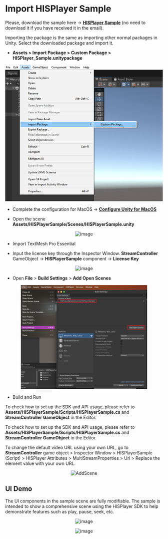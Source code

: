 # Import HISPlayer Sample
Please, download the sample here -> [**HISPlayer Sample**](https://downloads.hisplayer.com/Unity/AllPlatforms/HISPlayer_Sample.unitypackage) (no need to download it if you have received it in the email).

Importing the package is the same as importing other normal packages in Unity. Select the downloaded package and import it.

- **Assets > Import Package > Custom Package > HISPlayer_Sample.unitypackage**

<p align="center">
<img src="./assets/import-package.png">
</p>

- Complete the configuration for MacOS ->  [**Configure Unity for MacOS**](./setup-guide.md#12-configure-unity-for-macos)

- Open the scene **Assets/HISPlayerSample/Scenes/HISPlayerSample.unity**

<p align="center">
<img width="392" alt="image" src="https://github.com/HISPlayer/UnityWebGL-SDK/assets/47497948/daee6484-ac9f-4313-b4d3-857b7d0b3b9a">
</p>

- Import TextMesh Pro Essential

- Input the license key through the Inspector Window. **StreamController** GameObject -> **HISPlayerSample** component -> **License Key**

<p align="center">
  <img width="475" alt="image" src="https://github.com/HISPlayer/UnityWebGL-SDK/assets/47497948/09c245f6-0dfb-44ca-9618-3d1aa7174b14"
</p>

- Open **File** > **Build Settings** > **Add Open Scenes**

<p align="center">
<img src="./assets/macossample-buildsettings.png" width=80%>
</p>

- Build and Run

To check how to set up the SDK and API usage, please refer to **Assets/HISPlayerSample/Scripts/HISPlayerSample.cs** and **StreamController GameObject** in the Editor.

To check how to set up the SDK and API usage, please refer to **Assets/HISPlayerSample/Scripts/HISPlayerSample.cs** and **StreamController GameObject** in the Editor.

To change the default video URL using your own URL, go to **StreamController** game object > Inspector Window > HISPlayerSample (Script) > HISPlayer Attributes > MultiStreamProperties > Url > Replace the element value with your own URL.

<p align="center">
  <img width=45% alt="AddScene" src="https://github.com/HISPlayer/UnityAndroid-SDK/assets/32887298/72f32617-88d6-4d10-b1f6-f44463a60ce0">
</p>

## UI Demo
The UI components in the sample scene are fully modifiable. The sample is intended to show a comprehensive scene using the HISPlayer SDK to help demonstrate features such as play, pause, seek, etc.

<p align="center">
  <img width="196" alt="image" src="https://github.com/HISPlayer/UnityWebGL-SDK/assets/47497948/5ca70635-f2e0-4873-863e-d9eaf108255b">
</p>

<p align="center">
<img width=70% alt="image" src="https://github.com/HISPlayer/UnityAndroid-SDK/assets/47497948/e61b9ade-e10c-424a-ac27-c13055bf0829">
</p>
